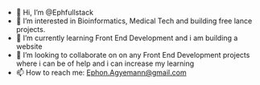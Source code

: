 - 👋 Hi, I’m @Ephfullstack
- 👀 I’m interested in Bioinformatics, Medical Tech and building free lance projects.
- 🌱 I’m currently learning Front End Development and i am building a website 
- 💞️ I’m looking to collaborate on on any Front End Development projects where i can be of help and i can increase my learning
- 📫 How to reach me: Ephon.Agyemann@gmail.com

<!---
Ephfullstack/Ephfullstack is a ✨ special ✨ repository because its `README.md` (this file) appears on your GitHub profile.
You can click the Preview link to take a look at your changes.
--->
